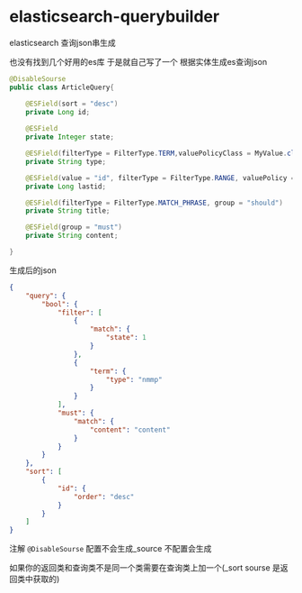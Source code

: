 # elasticsearch-querybuilder
elasticsearch 查询json串生成

也没有找到几个好用的es库 于是就自己写了一个 根据实体生成es查询json

```java
@DisableSourse
public class ArticleQuery{

    @ESField(sort = "desc")
    private Long id;
    
    @ESField
    private Integer state;

    @ESField(filterType = FilterType.TERM,valuePolicyClass = MyValue.class)
    private String type;

    @ESField(value = "id", filterType = FilterType.RANGE, valuePolicy = FieldValuePolicy.RANGE_LTE)
    private Long lastid;

    @ESField(filterType = FilterType.MATCH_PHRASE, group = "should")
    private String title;

    @ESField(group = "must")
    private String content;

}

```

生成后的json
```json
{
    "query": {
        "bool": {
            "filter": [
                {
                    "match": {
                        "state": 1
                    }
                },
                {
                    "term": {
                        "type": "nmmp"
                    }
                }
            ],
            "must": {
                "match": {
                    "content": "content"
                }
            }
        }
    },
    "sort": [
        {
            "id": {
                "order": "desc"
            }
        }
    ]
}
```
 
注解 `@DisableSourse` 配置不会生成_source 不配置会生成

如果你的返回类和查询类不是同一个类需要在查询类上加一个(_sort sourse 是返回类中获取的)
